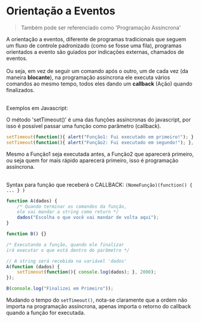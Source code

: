 # Orientação a Eventos

> Também pode ser referenciado como 'Programação Assíncrona'

A orientação a eventos, diferente de programas tradicionais que seguem um fluxo de controle padronizado (como se fosse uma fila),  programas orientados a evento são guiados por indicações externas, chamados de eventos.<br><br> Ou seja, em vez de seguir um comando após o outro, um de cada vez (da maneira **blocante**), na programação assíncrona ele executa vários comandos ao mesmo tempo, todos eles dando um **callback** (Ação) quando finalizados.<br><br>

Exemplos em Javascript:

O método 'setTimeout()' é uma das funções assíncronas do javascript, por isso é possível passar uma função como parâmetro (callback).

```javascript
setTimeout(function(){ alert("Função1: Fui executado em primeiro!"); }, 4000); 
setTimeout(function(){ alert("Função2: Fui executado em segundo!"); }, 1000); 
```

Mesmo a Função1 seja executada antes, a Função2 que aparecerá primeiro, ou seja quem for mais rápido aparecerá primeiro, isso é programação assíncrona.<br><br>

Syntax para função que receberá o CALLBACK: `(NomeFunção)(function() { ... } )`

```javascript
function A(dados) {
    /* Quando terminar os comandos da função, 
    ele vai mandar a string como return */
    dados("Escolha o que você vai mandar de volta aqui");
}

function B() {}

/* Executando a função, quando ele finalizar
irá executar o que está dentro do parâmetro */

// A string será recebida na variável 'dados'
A(function (dados) {
    setTimeout(function(){ console.log(dados); }, 2000);
});

B(console.log("Finalizei em Primeiro"));
```

Mudando o tempo do `setTimeout()`, nota-se claramente que a ordem não importa na programação assíncrona, apenas importa o retorno do callback quando a função for executada. <br><br>